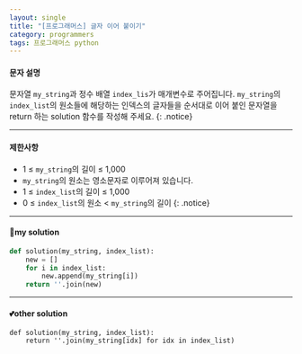 ```yaml
---
layout: single
title: "[프로그래머스] 글자 이어 붙이기"
category: programmers
tags: 프로그래머스 python
---
```

#### 문자 설명
문자열 `my_string`과 정수 배열 `index_lis`가 매개변수로 주어집니다. `my_string`의 `index_list`의 원소들에 해당하는 인덱스의 글자들을 순서대로 이어 붙인 문자열을 return 하는 solution 함수를 작성해 주세요.
{: .notice} 

---
#### 제한사항
 - 1 ≤ `my_string`의 길이 ≤ 1,000
 - `my_string`의 원소는 영소문자로 이루어져 있습니다.
 - 1 ≤ `index_list`의 길이 ≤ 1,000
 - 0 ≤ `index_list`의 원소 < `my_string`의 길이
{: .notice} 
---
#### 📌my solution
```python
def solution(my_string, index_list):
    new = []
    for i in index_list:
        new.append(my_string[i])
    return ''.join(new)

```
---
#### 💕other solution
```
def solution(my_string, index_list):
    return ''.join(my_string[idx] for idx in index_list)
```
